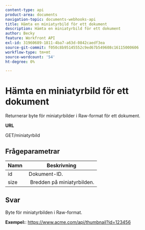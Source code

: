 ```yaml
---
content-type: api
product-area: documents
navigation-topic: documents-webhooks-api
title: Hämta en miniatyrbild för ett dokument
description: Hämta en miniatyrbild för ett dokument
author: Becky
feature: Workfront API
exl-id: 31960689-1811-4ba7-a63d-0842caedf3ea
source-git-commit: f050c8b95145552c9ed67b549608c16115000606
workflow-type: tm+mt
source-wordcount: '54'
ht-degree: 0%

---
```



# Hämta en miniatyrbild för ett dokument

Returnerar byte för miniatyrbilder i Raw-format för ett dokument.

**URL**

GET/miniatyrbild

## Frågeparametrar

| Namn  | Beskrivning |
|---|---|
| id  | Dokument-ID. |
| size  |  Bredden på miniatyrbilden. |


## Svar

Byte för miniatyrbilden i Raw-format.

**Exempel:**: https://www.acme.com/api/thumbnail?id=123456
